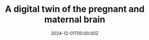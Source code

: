 ---
title: 'A digital twin of the pregnant and maternal brain'
authors:
- Susana Carmona
- Nina Miolane
date: "2024-12-01T00:00:00Z"
doi: ""
publishDate: "2024-12-01T00:00:00Z"
# Publication type.
# Legend: 0 = Uncategorized; 1 = Conference paper; 2 = Journal article;
# 3 = Preprint / Working Paper; 4 = Report; 5 = Book; 6 = Book section;
# 7 = Thesis; 8 = Patent
publication_types: ["0"]
publication: 'Chan Zuckerberg Iniciative (CZI)'
tags:
- Maternidad
featured: false
links:
- name: Página web del proyecto
  url: https://gi.ece.ucsb.edu/news/our-project-ai-model-maternal-brain-awarded-1m-funding-chan-zuckerberg-initiative
---
